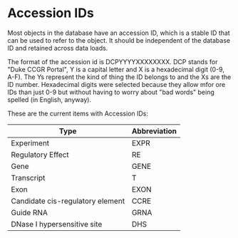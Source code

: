 # Accession IDs

Most objects in the database have an accession ID, which is a stable ID that can be used to refer to the object. It should be independent of the database ID and retained across data loads.

The format of the accession id is DCPYYYYXXXXXXXX. DCP stands for "Duke CCGR Portal", Y is a capital letter and X is a hexadecimal digit (0-9, A-F). The Ys represent the kind of thing the ID belongs to and the Xs are the ID number. Hexadecimal digits were selected because they allow mfor ore IDs than just 0-9 but without having to worry about "bad words" being spelled (in English, anyway).

These are the current items with Accession IDs:

| Type                     | Abbreviation |
|-------------------------------|---------|
| Experiment                       | EXPR |
| Regulatory Effect                | RE   |
| Gene                             | GENE |
| Transcript                       | T    |
| Exon                             | EXON |
| Candidate cis-regulatory element | CCRE |
| Guide RNA                        | GRNA |
| DNase I hypersensitive site      | DHS  |
